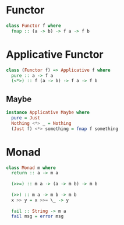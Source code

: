# Functor

```haskell
class Functor f where
  fmap :: (a -> b) -> f a -> f b
```

# Applicative Functor

```haskell
class (Functor f) => Applicative f where
  pure :: a -> f a
  (<*>) :: f (a -> b) -> f a -> f b
```

## Maybe
```haskell
instance Applicative Maybe where
  pure = Just
  Nothing <*> _ = Nothing
  (Just f) <*> something = fmap f something
```


# Monad
```haskell
class Monad m where
  return :: a -> m a
  
  (>>=) :: m a -> (a -> m b) -> m b
  
  (>>) :: m a -> m b -> m b
  x >> y = x >>= \_ -> y
  
  fail :: String -> m a
  fail msg = error msg
```

